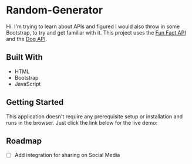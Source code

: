 # Random-Generator
Hi. I'm trying to learn about APIs and figured I would also throw in some Bootstrap, to try and get familiar with it. This project uses the <a href="https://aakhilv.notion.site/aakhilv/api-aakhilv-me-a57b3dc3e4e2449ba4dcce5ddee1c684" target="_blank">Fun Fact API</a> and the <a href="https://dog.ceo/dog-api/" target="_blank">Dog API</a>.

## Built With
- HTML
- Bootstrap
- JavaScript

## Getting Started
This application doesn't require any prerequisite setup or installation and runs in the browser. Just click the link below for the live demo: 

## Roadmap
- [ ] Add integration for sharing on Social Media
